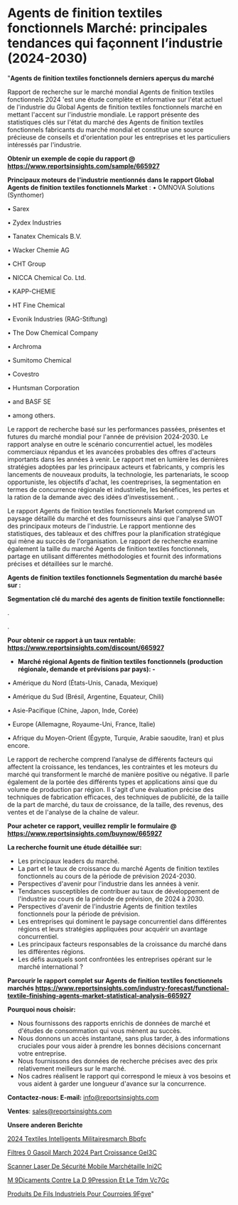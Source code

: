# Agents de finition textiles fonctionnels Marché: principales tendances qui façonnent l’industrie (2024-2030)

"<strong>Agents de finition textiles fonctionnels derniers aperçus du marché</strong>

Rapport de recherche sur le marché mondial Agents de finition textiles fonctionnels 2024 'est une étude complète et informative sur l'état actuel de l'industrie du Global Agents de finition textiles fonctionnels marché en mettant l'accent sur l'industrie mondiale. Le rapport présente des statistiques clés sur l'état du marché des Agents de finition textiles fonctionnels fabricants du marché mondial et constitue une source précieuse de conseils et d'orientation pour les entreprises et les particuliers intéressés par l'industrie.

<strong>Obtenir un exemple de copie du rapport @ <a href=https://www.reportsinsights.com/sample/665927>https://www.reportsinsights.com/sample/665927</a></strong>

<strong>Principaux moteurs de l'industrie mentionnés dans le rapport Global Agents de finition textiles fonctionnels Market</strong> :
• OMNOVA Solutions (Synthomer)

• Sarex

• Zydex Industries

• Tanatex Chemicals B.V.

• Wacker Chemie AG

• CHT Group

• NICCA Chemical Co. Ltd.

• KAPP-CHEMIE

• HT Fine Chemical

• Evonik Industries (RAG-Stiftung)

• The Dow Chemical Company

• Archroma

• Sumitomo Chemical

• Covestro

• Huntsman Corporation

• and BASF SE

• among others.

Le rapport de recherche basé sur les performances passées, présentes et futures du marché mondial pour l'année de prévision 2024-2030. Le rapport analyse en outre le scénario concurrentiel actuel, les modèles commerciaux répandus et les avancées probables des offres d'acteurs importants dans les années à venir. Le rapport met en lumière les dernières stratégies adoptées par les principaux acteurs et fabricants, y compris les lancements de nouveaux produits, la technologie, les partenariats, le scoop opportuniste, les objectifs d'achat, les coentreprises, la segmentation en termes de concurrence régionale et industrielle, les bénéfices, les pertes et la ration de la demande avec des idées d'investissement. .

Le rapport Agents de finition textiles fonctionnels Market comprend un paysage détaillé du marché et des fournisseurs ainsi que l'analyse SWOT des principaux moteurs de l'industrie. Le rapport mentionne des statistiques, des tableaux et des chiffres pour la planification stratégique qui mène au succès de l'organisation. Le rapport de recherche examine également la taille du marché Agents de finition textiles fonctionnels, partage en utilisant différentes méthodologies et fournit des informations précises et détaillées sur le marché.

<strong>Agents de finition textiles fonctionnels Segmentation du marché basée sur :</strong>

<strong> Segmentation clé du marché des agents de finition textile fonctionnelle: </strong>

.

.

<strong>Pour obtenir ce rapport à un taux rentable: <a href=https://www.reportsinsights.com/discount/665927>https://www.reportsinsights.com/discount/665927</a></strong>
<ul>
  <li><strong>Marché régional Agents de finition textiles fonctionnels (production régionale, demande et prévisions par pays): -</strong></li>
</ul>
• Amérique du Nord (États-Unis, Canada, Mexique)

• Amérique du Sud (Brésil, Argentine, Equateur, Chili)

• Asie-Pacifique (Chine, Japon, Inde, Corée)

• Europe (Allemagne, Royaume-Uni, France, Italie)

• Afrique du Moyen-Orient (Égypte, Turquie, Arabie saoudite, Iran) et plus encore.

Le rapport de recherche comprend l’analyse de différents facteurs qui affectent la croissance, les tendances, les contraintes et les moteurs du marché qui transforment le marché de manière positive ou négative. Il parle également de la portée des différents types et applications ainsi que du volume de production par région. Il s'agit d'une évaluation précise des techniques de fabrication efficaces, des techniques de publicité, de la taille de la part de marché, du taux de croissance, de la taille, des revenus, des ventes et de l'analyse de la chaîne de valeur.

<strong>Pour acheter ce rapport, veuillez remplir le formulaire @   <a href=https://www.reportsinsights.com/buynow/665927>https://www.reportsinsights.com/buynow/665927</a></strong>

<strong>La recherche fournit une étude détaillée sur:</strong>
<ul>
  <li>Les principaux leaders du marché.</li>
  <li>La part et le taux de croissance du marché Agents de finition textiles fonctionnels au cours de la période de prévision 2024-2030.</li>
  <li>Perspectives d'avenir pour l'industrie dans les années à venir.</li>
  <li>Tendances susceptibles de contribuer au taux de développement de l'industrie au cours de la période de prévision, de 2024 à 2030.</li>
  <li>Perspectives d'avenir de l'industrie Agents de finition textiles fonctionnels pour la période de prévision.</li>
  <li>Les entreprises qui dominent le paysage concurrentiel dans différentes régions et leurs stratégies appliquées pour acquérir un avantage concurrentiel.</li>
  <li>Les principaux facteurs responsables de la croissance du marché dans les différentes régions.</li>
  <li>Les défis auxquels sont confrontées les entreprises opérant sur le marché international ?</li>
</ul>

<strong>Parcourir le rapport complet sur Agents de finition textiles fonctionnels marchés <a href=https://www.reportsinsights.com/industry-forecast/functional-textile-finishing-agents-market-statistical-analysis-665927>https://www.reportsinsights.com/industry-forecast/functional-textile-finishing-agents-market-statistical-analysis-665927</a></strong>

<strong>Pourquoi nous choisir:</strong>
<ul>
  <li>Nous fournissons des rapports enrichis de données de marché et d'études de consommation qui vous mènent au succès.</li>
  <li>Nous donnons un accès instantané, sans plus tarder, à des informations cruciales pour vous aider à prendre les bonnes décisions concernant votre entreprise.</li>
  <li>Nous fournissons des données de recherche précises avec des prix relativement meilleurs sur le marché.</li>
  <li>Nos cadres réalisent le rapport qui correspond le mieux à vos besoins et vous aident à garder une longueur d'avance sur la concurrence.</li>
</ul>
<strong>Contactez-nous:
</strong><strong>E-mail:</strong> <a href=mailto:info@reportsinsights.com>info@reportsinsights.com</a>

<strong>Ventes</strong>: <a href=mailto:sales@reportsinsights.com>sales@reportsinsights.com</a>

<strong>Unsere anderen Berichte</strong>

<a href=https://www.linkedin.com/pulse/2024-textiles-intelligents-militairesmarch%C3%A9-bbqfc/>2024 Textiles Intelligents Militairesmarch Bbqfc</a>

<a href=https://www.linkedin.com/pulse/filtres-%C3%A0-gasoil-march%C3%A9-2024-part-croissance-gel3c/>Filtres  0 Gasoil March 2024 Part Croissance Gel3C</a>

<a href=https://www.linkedin.com/pulse/scanner-laser-de-sécurité-mobile-marchétaille-ini2c/>Scanner Laser De Sécurité Mobile Marchétaille Ini2C</a>

<a href=https://www.linkedin.com/pulse/m%C3%A9dicaments-contre-la-d%C3%A9pression-et-le-tdm-vc7gc/>M 9Dicaments Contre La D 9Pression Et Le Tdm Vc7Gc</a>

<a href=https://www.linkedin.com/pulse/produits-de-fils-industriels-pour-courroies-9fgve/>Produits De Fils Industriels Pour Courroies 9Fgve</a>"
